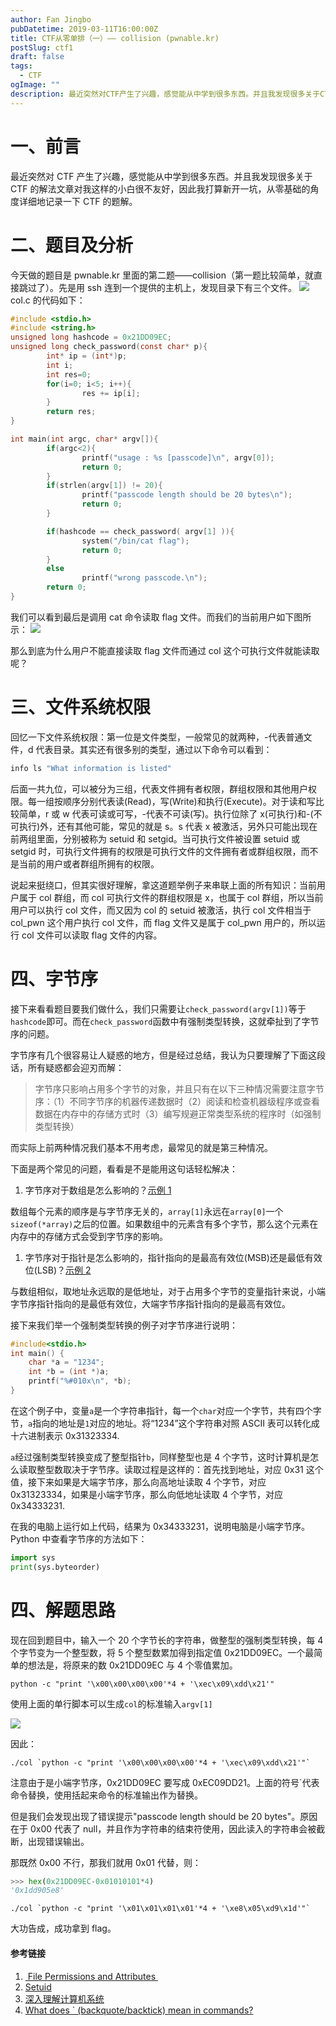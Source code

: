 ```yaml
---
author: Fan Jingbo
pubDatetime: 2019-03-11T16:00:00Z
title: CTF从零单排（一）—— collision (pwnable.kr)
postSlug: ctf1
draft: false
tags:
  - CTF
ogImage: ""
description: 最近突然对CTF产生了兴趣，感觉能从中学到很多东西。并且我发现很多关于CTF的解法文章对我这样的小白很不友好，因此我打算新开一坑，从零基础的角度详细地记录一下CTF的题解。
---
```


# 一、前言

最近突然对 CTF 产生了兴趣，感觉能从中学到很多东西。并且我发现很多关于 CTF 的解法文章对我这样的小白很不友好，因此我打算新开一坑，从零基础的角度详细地记录一下 CTF 的题解。

# 二、题目及分析

今天做的题目是 pwnable.kr 里面的第二题——collision（第一题比较简单，就直接跳过了）。先是用 ssh 连到一个提供的主机上，发现目录下有三个文件。
![](/assets/ls-l.png)
col.c 的代码如下：

```c
#include <stdio.h>
#include <string.h>
unsigned long hashcode = 0x21DD09EC;
unsigned long check_password(const char* p){
        int* ip = (int*)p;
        int i;
        int res=0;
        for(i=0; i<5; i++){
                res += ip[i];
        }
        return res;
}

int main(int argc, char* argv[]){
        if(argc<2){
                printf("usage : %s [passcode]\n", argv[0]);
                return 0;
        }
        if(strlen(argv[1]) != 20){
                printf("passcode length should be 20 bytes\n");
                return 0;
        }

        if(hashcode == check_password( argv[1] )){
                system("/bin/cat flag");
                return 0;
        }
        else
                printf("wrong passcode.\n");
        return 0;
}
```

我们可以看到最后是调用 cat 命令读取 flag 文件。而我们的当前用户如下图所示： ![](/assets/id.png)

那么到底为什么用户不能直接读取 flag 文件而通过 col 这个可执行文件就能读取呢？

# 三、文件系统权限

回忆一下文件系统权限：第一位是文件类型，一般常见的就两种，-代表普通文件，d 代表目录。其实还有很多别的类型，通过以下命令可以看到：

```bash
info ls "What information is listed"
```

后面一共九位，可以被分为三组，代表文件拥有者权限，群组权限和其他用户权限。每一组按顺序分别代表读(Read)，写(Write)和执行(Execute)。对于读和写比较简单，r 或 w 代表可读或可写，-代表不可读(写)。执行位除了 x(可执行)和-(不可执行)外，还有其他可能，常见的就是 s。s 代表 x 被激活，另外只可能出现在前两组里面，分别被称为 setuid 和 setgid。当可执行文件被设置 setuid 或 setgid 时，可执行文件拥有的权限是可执行文件的文件拥有者或群组权限，而不是当前的用户或者群组所拥有的权限。

说起来挺绕口，但其实很好理解，拿这道题举例子来串联上面的所有知识：当前用户属于 col 群组，而 col 可执行文件的群组权限是 x，也属于 col 群组，所以当前用户可以执行 col 文件，而又因为 col 的 setuid 被激活，执行 col 文件相当于 col_pwn 这个用户执行 col 文件，而 flag 文件又是属于 col_pwn 用户的，所以运行 col 文件可以读取 flag 文件的内容。

# 四、字节序

接下来看看题目要我们做什么，我们只需要让`check_password(argv[1])`等于`hashcode`即可。而在`check_password`函数中有强制类型转换，这就牵扯到了字节序的问题。

字节序有几个很容易让人疑惑的地方，但是经过总结，我认为只要理解了下面这段话，所有疑惑都会迎刃而解：

> 字节序只影响占用多个字节的对象，并且只有在以下三种情况需要注意字节序：（1）不同字节序的机器传递数据时（2）阅读和检查机器级程序或查看数据在内存中的存储方式时（3）编写规避正常类型系统的程序时（如强制类型转换）

而实际上前两种情况我们基本不用考虑，最常见的就是第三种情况。

下面是两个常见的问题，看看是不是能用这句话轻松解决：

1. 字节序对于数组是怎么影响的？[示例 1](https://stackoverflow.com/questions/26455843/how-are-array-values-stored-in-little-endian-vs-big-endian-architecture)

数组每个元素的顺序是与字节序无关的，`array[1]`永远在`array[0]`一个`sizeof(*array)`之后的位置。如果数组中的元素含有多个字节，那么这个元素在内存中的存储方式会受到字节序的影响。

1. 字节序对于指针是怎么影响的，指针指向的是最高有效位(MSB)还是最低有效位(LSB)？[示例 2](https://stackoverflow.com/questions/11985399/does-a-pointer-point-to-the-lsb-or-msb)

与数组相似，取地址永远取的是低地址，对于占用多个字节的变量指针来说，小端字节序指针指向的是最低有效位，大端字节序指针指向的是最高有效位。

接下来我们举一个强制类型转换的例子对字节序进行说明：

```c
#include<stdio.h>
int main() {
	char *a = "1234";
	int *b = (int *)a;
	printf("%#010x\n", *b);
}
```

在这个例子中，变量`a`是一个字符串指针，每一个`char`对应一个字节，共有四个字节，`a`指向的地址是`1`对应的地址。将“1234”这个字符串对照 ASCII 表可以转化成十六进制表示 0x31323334.

`a`经过强制类型转换变成了整型指针`b`，同样整型也是 4 个字节，这时计算机是怎么读取整型数取决于字节序。读取过程是这样的：首先找到地址，对应 0x31 这个值，接下来如果是大端字节序，那么向高地址读取 4 个字节，对应 0x31323334，如果是小端字节序，那么向低地址读取 4 个字节，对应 0x34333231.

在我的电脑上运行如上代码，结果为 0x34333231，说明电脑是小端字节序。Python 中查看字节序的方法如下：

```python
import sys
print(sys.byteorder)
```

# 四、解题思路

现在回到题目中，输入一个 20 个字节长的字符串，做整型的强制类型转换，每 4 个字节变为一个整型数，将 5 个整型数累加得到指定值 0x21DD09EC。一个最简单的想法是，将原来的数 0x21DD09EC 与 4 个零值累加。

```shell
python -c "print '\x00\x00\x00\x00'*4 + '\xec\x09\xdd\x21'"
```

使用上面的单行脚本可以生成`col`的标准输入`argv[1]`

![](/assets/python-c.png)

因此：

```shell
./col `python -c "print '\x00\x00\x00\x00'*4 + '\xec\x09\xdd\x21'"`
```

注意由于是小端字节序，0x21DD09EC 要写成 0xEC09DD21。上面的符号\`代表命令替换，使用括起来命令的标准输出作为替换。

但是我们会发现出现了错误提示"passcode length should be 20 bytes"。原因在于 0x00 代表了 null，并且作为字符串的结束符使用，因此读入的字符串会被截断，出现错误输出。

那既然 0x00 不行，那我们就用 0x01 代替，则：

```python
>>> hex(0x21DD09EC-0x01010101*4)
'0x1dd905e8'
```

```shell
./col `python -c "print '\x01\x01\x01\x01'*4 + '\xe8\x05\xd9\x1d'"`
```

大功告成，成功拿到 flag。

#### 参考链接

1. [ File Permissions and Attributes ](https://wiki.archlinux.org/index.php/File_permissions_and_attributes)
2. [Setuid](https://en.wikipedia.org/wiki/Setuid)
3. [深入理解计算机系统](https://book.douban.com/subject/1896753/)
4. [What does \` (backquote/backtick) mean in commands?](https://unix.stackexchange.com/questions/27428/what-does-backquote-backtick-mean-in-commands)
